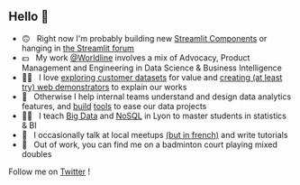 ## Hello :wave:

* 🙃 &nbsp; Right now I'm probably building new [Streamlit Components](https://github.com/andfanilo/streamlit-d3-demo) or hanging in [the Streamlit forum](https://discuss.streamlit.io/)
* 💵 &nbsp; My work [@Worldline](https://worldline.com/) involves a mix of Advocacy, Product Management and Engineering in Data Science & Business Intelligence
* 🧑‍💻 &nbsp; I love [exploring customer datasets](https://github.com/andfanilo/ieee-fraud-detection) for value and [creating (at least try) web demonstrators](https://andfanilo.github.io/quickdraw-minigame) to explain our works
* 🔧 &nbsp; Otherwise I help internal teams understand and design data analytics features, and [build](https://github.com/andfanilo/cookiecutter-kaggle) [tools](https://github.com/andfanilo/fastapi-vue-crud) to ease our data projects
* 🧑‍🎓 &nbsp; I teach [Big Data](https://github.com/andfanilo/pyspark-tutorial) and [NoSQL](https://github.com/andfanilo/vagrant-nosql-python) in Lyon to master students in statistics & BI
* 👥 &nbsp; I occasionally talk at local meetups [(but in french)](https://www.youtube.com/watch?v=iwdHFssqtIM) and write tutorials
* 🏸 &nbsp; Out of work, you can find me on a badminton court playing mixed doubles

Follow me on [Twitter](https://twitter.com/andfanilo) !
